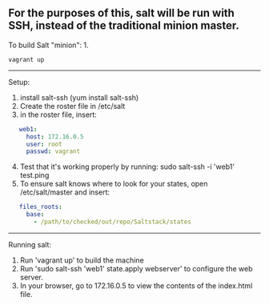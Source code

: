 For the purposes of this, salt will be run with SSH, instead of the traditional minion master.
--------------------------------------------------------------------------------
To build Salt "minion":
1.
```shell
vagrant up
```
--------------------------------------------------------------------------------
Setup:
 1. install salt-ssh (yum install salt-ssh)
 2. Create the roster file in /etc/salt
 3. in the roster file, insert:
 ```yaml
    web1:
      host: 172.16.0.5
      user: root
      passwd: vagrant
```
 4. Test that it's working properly by running:
    sudo salt-ssh -i 'web1' test.ping
 5. To ensure salt knows where to look for your states, open /etc/salt/master and insert:
 ```yaml
    files_roots:
      base:
        - /path/to/checked/out/repo/Saltstack/states
```
--------------------------------------------------------------------------------
Running salt:
 1. Run 'vagrant up' to build the machine
 2. Run 'sudo salt-ssh 'web1' state.apply webserver' to configure the web server.
 3. In your browser, go to 172.16.0.5 to view the contents of the index.html file.
